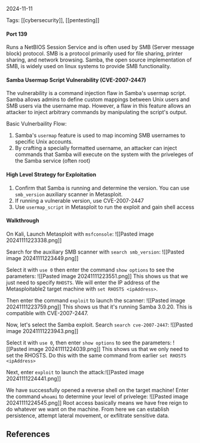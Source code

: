 2024-11-11

Tags: [[cybersecurity]], [[pentesting]]

#### Port 139
Runs a NetBIOS Session Service and is often used by SMB (Server message block) protocol. SMB is a protocol primarily used for file sharing, printer sharing, and network browsing. Samba, the open source implementation of SMB, is widely used on linux systems to provide SMB functionality. 

#### Samba Usermap Script Vulnerability (CVE-2007-2447)
The vulnerability is a command injection flaw in Samba's usermap script. Samba allows admins to define custom mappings between Unix users and SMB users via the username map. However, a flaw in this feature allows an attacker to inject arbitrary commands by manipulating the script's output. 

Basic Vulnerbaility Flow:
1. Samba's `usermap` feature is used to map incoming SMB usernames to specific Unix accounts. 
2. By crafting a specially formatted username, an attacker can inject commands that Samba will execute on the system with the priveleges of the Samba service (often root)

#### High Level Strategy for Exploitation
1. Confirm that Samba is running and determine the version. You can use `smb_version` auxiliary scanner in Metasploit. 
2. If running a vulnerable version, use CVE-2007-2447
3. Use `usermap_script` in Metasploit to run the exploit and gain shell access


#### Walkthrough
On Kali, Launch Metasploit with `msfconsole`:
![[Pasted image 20241111223338.png]]

Search for the auxiliary SMB scanner with `search smb_version`:
![[Pasted image 20241111223449.png]]

Select it with `use 0` then enter the command `show options` to see the parameters:
![[Pasted image 20241111223551.png]]
This shows us that we just need to specify `RHOSTS`. We will enter the IP address of the Metasploitable2 target machine with `set RHOSTS <ipAddress>`. 

Then enter the command `exploit` to launch the scanner:
![[Pasted image 20241111223759.png]]
This shows us that it's running Samba 3.0.20. This is compatible with CVE-2007-2447. 

Now, let's select the Samba exploit. Search `search cve-2007-2447`:
![[Pasted image 20241111223943.png]]

Select it with `use 0`, then enter `show options` to see the parameters:
![[Pasted image 20241111224039.png]]
This shows us that we only need to set the RHOSTS. Do this with the same command from earlier `set RHOSTS <ipAddress>`

Next, enter `exploit` to launch the attack:![[Pasted image 20241111224441.png]]

We have successfully opened a reverse shell on the target machine! Enter the command `whoami` to determine your level of privelege:
![[Pasted image 20241111224545.png]]
Root access basically means we have free reign to do whatever we want on the machine. From here we can establish persistence, attempt lateral movement, or exfiltrate sensitive data.









## References

